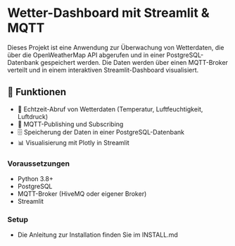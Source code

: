 # Wetter-Dashboard mit Streamlit & MQTT

Dieses Projekt ist eine Anwendung zur Überwachung von Wetterdaten, die über die OpenWeatherMap API abgerufen und in einer PostgreSQL-Datenbank gespeichert werden. 
Die Daten werden über einen MQTT-Broker verteilt und in einem interaktiven Streamlit-Dashboard visualisiert.

## 📌 Funktionen
- 📡 Echtzeit-Abruf von Wetterdaten (Temperatur, Luftfeuchtigkeit, Luftdruck)
- 🔗 MQTT-Publishing und Subscribing
- 🗄 Speicherung der Daten in einer PostgreSQL-Datenbank
- 📊 Visualisierung mit Plotly in Streamlit

###  Voraussetzungen
- Python 3.8+
- PostgreSQL
- MQTT-Broker (HiveMQ oder eigener Broker)
- Streamlit

### Setup
- Die Anleitung zur Installation finden Sie im INSTALL.md
